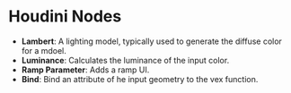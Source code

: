 # Houdini Nodes

- **Lambert**: A lighting model, typically used to generate the diffuse color for a mdoel.
- **Luminance**: Calculates the luminance of the input color.
- **Ramp Parameter**: Adds a ramp UI.
- **Bind**: Bind an attribute of he input geometry to the vex function.